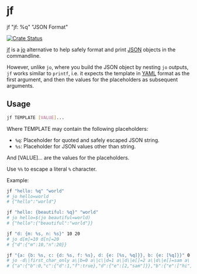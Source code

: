 # jf

jf "jf: %q" "JSON Format"

[![Crate Status](https://img.shields.io/crates/v/jf.svg)](https://crates.io/crates/jf)

[jf][jf] is a [jo][jo] alternative to help safely format and print [JSON][json] objects in the commandline.

However, unlike `jo`, where you build the JSON object by nesting `jo` outputs,
`jf` works similar to `printf`, i.e. it expects the template in [YAML][yaml] format as the first argument, and then the values for the placeholders as subsequent arguments.

## Usage

```bash
jf TEMPLATE [VALUE]...
```

Where TEMPLATE may contain the following placeholders:

- `%q`: Placeholder for quoted and safely escaped JSON string.
- `%s`: Placeholder for JSON values other than string.

And [VALUE]... are the values for the placeholders.

Use `%%` to escape a literal `%` character.

Example:

```bash
jf "hello: %q" "world"
# jo hello=world
# {"hello":"world"}

jf "hello: {beautiful: %q}" "world"
# jo hello=$(jo beautiful=world)
# {"hello":{"beautiful":"world"}}

jf "d: {m: %s, n: %s}" 10 20
# jo d[m]=10 d[n]=20
# {"d":{"m":10,"n":20}}

jf "{a: {b: %s, c: {d: %s, f: %s}, d: {e: [%s, %q]}}, b: {e: [%q]}}" 0 1 true 2 sam hi
# jo -d\|first_char_only a\|b=0 a\|c\|d=1 a\|d\|e[]=2 a\|d\|e[]=sam a\|c[f]@1 b\|e[]g=hi
# {"a":{"b":0,"c":{"d":1,"f":true},"d":{"e":[2,"sam"]}},"b":{"e":["hi"]}}
```

[jf]: https://github.com/sayanarijit/jf
[jo]: https://github.com/jpmens/jo
[yaml]: https://yaml.org
[json]: https://json.org
